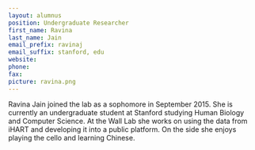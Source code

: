 ```yaml
---
layout: alumnus
position: Undergraduate Researcher
first_name: Ravina
last_name: Jain
email_prefix: ravinaj
email_suffix: stanford, edu
website:
phone:
fax:
picture: ravina.png
---
```


Ravina Jain joined the lab as a sophomore in September 2015. She is currently an undergraduate student at Stanford studying Human Biology and Computer Science. At the Wall Lab she works on using the data from iHART and developing it into a public platform. On the side she enjoys playing the cello and learning Chinese. 

